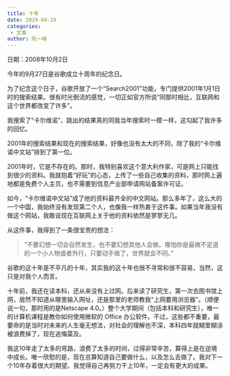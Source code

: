 ```yaml
---
title: 十年
date: 2019-04-19
categories:
 - 文章
author: 阮一峰
---
```


日期：2008年10月2日

今年的9月27日是谷歌成立十周年的纪念日。

为了纪念这个日子，谷歌开放了一个“Search2001”功能，专门提供2001年1月1日时的搜索结果。很有时光倒流的感觉，一切正如官方所说“同那时相比，互联网和这个世界都改变了许多”。

我搜索了“卡尔维诺”，跳出的结果真的同我当年搜索时一模一样，这勾起了我许多的回忆。

2001年的搜索结果和现在的搜索结果，好像也没有太大的不同，除了我的“卡尔维诺中文站”排到了第一位。

2001年时，它是不存在的。那时，我特别喜欢这个意大利作家，可是网上只能找到很少的资料。我就抱着“好玩”的心态，上传了一些自己收集的资料，那时网上遍地都是免费个人主页，也不需要到信息产业部申请网站备案许可证。

如今，“卡尔维诺中文站”成了他的资料最齐全的中文网站。那么多年了，这么大的一个中国，我始终没有发现第二个人，也像我一样热衷于这件事。如果当年我没有做这个网站，我敢说现在互联网上关于他的资料依然是寥寥无几。

从这件事，我得到了一条很宝贵的想法：

> “不要幻想一切会自然发生，也不要幻想其他人会做。哪怕你是最微不足道的一个小人物或者外行，只要动手做了，世界就会不同。”

谷歌的这十年是不平凡的十年，其实我的这十年也很不寻常和很不容易，当然，这只是对我个人而言。

十年前，我还在读本科，还从来没有上过网。后来读了研究生，第一次去图书馆上网，居然不知道从哪里输入网址，还是那里的老师教我“上网要用浏览器”。（顺便说一句，那时用的是Netscape 4.0。）整个大学期间（包括本科和研究生），唯一的计算机课程是教你如何使用微软的 Office 办公软件。不过，这些都不重要，最要命的是当时对未来的人生毫无想法，对社会的理解也不深，本科四年就糊里糊涂被浪费掉了，现在追悔莫及。

我这10年走了太多的弯路，浪费了太多的时间，过得非常辛苦，算得上是在逆境中成长。唯一欣慰的是，现在总算知道自己要做什么，以及怎么去做了。我对下一个10年存着很大的期望。我觉得自己再努力干上10年，一定会有更大的成果。

<valine></valine>